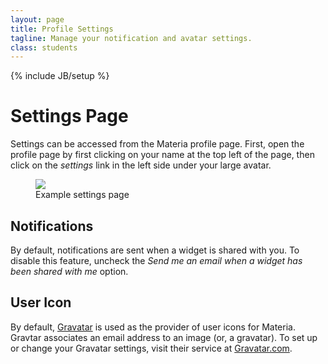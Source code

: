 ```yaml
---
layout: page
title: Profile Settings
tagline: Manage your notification and avatar settings.
class: students
---
```

{% include JB/setup %}

# Settings Page #

Settings can be accessed from the Materia profile page. First, open the profile page by first clicking on your name at the top left of the page, then click on the *settings* link in the left side under your large avatar.

<figure>
	<a href="{{BASE_PATH}}/assets/img/settings_page.png" class="fancybox">
		<img src="{{BASE_PATH}}/assets/img/settings_page_thumb.png">
	</a>
	<figcaption>
		<a href="{{BASE_PATH}}/assets/img/settings_page.png" class="fancybox">
			<span class="icon-zoom-in"></span>
		</a>
		Example settings page
	</figcaption>
</figure>

## Notifications ##

By default, notifications are sent when a widget is shared with you. To disable this feature, uncheck the *Send me an email when a widget has been shared with me* option.

## User Icon ##

By default, [Gravatar](http://en.gravatar.com/) is used as the provider of user icons for Materia. Gravtar associates an email address to an image (or, a gravatar). To set up or change your Gravatar settings, visit their service at [Gravatar.com](http://en.gravatar.com/).